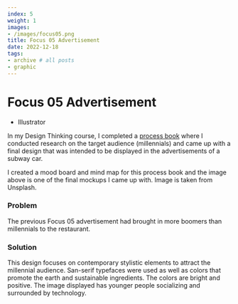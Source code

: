 ```yaml
---
index: 5
weight: 1
images:
- /images/focus05.png
title: Focus 05 Advertisement
date: 2022-12-18
tags:
- archive # all posts
- graphic
---
```


# Focus 05 Advertisement
- Illustrator

In my Design Thinking course, I completed a <a target="_blank" href="https://www.dropbox.com/s/j61v43zxqlqqxsf/2022.12.7_GRA%20280%20Project%20Process%20Book%20-%20Gomez.pdf?dl=0" style="color: var(--main);" onmouseover="this.style.color='var(--dark)'" onmouseout="this.style.color='var(--main)'">process book</a> where I conducted research on the target audience (millennials) and came up with a final design that was intended to be displayed in the advertisements of a subway car.

I created a mood board and mind map for this process book and the image above is one of the final mockups I came up with. Image is taken from Unsplash.

### Problem
The previous Focus 05 advertisement had brought in more boomers than millennials to the restaurant.

### Solution
This design focuses on contemporary stylistic elements to attract the millennial audience. San-serif typefaces were used as well as colors that promote the earth and sustainable ingredients. The colors are bright and positive. The image displayed has younger people socializing and surrounded by technology.